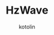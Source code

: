 ---
title: HzWave
description: 周波数から波形を生成する音声エフェクトです
author: kotolin
date:
keywords: [""]
category: [""]
---
